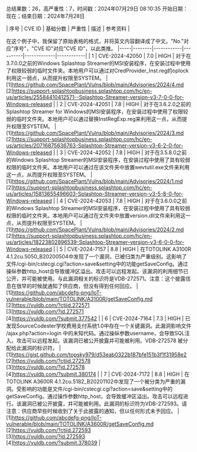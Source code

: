 总结果数：26，高严重性：7，时间戳：2024年07月29日 08:10:35
开始日期：现在；结束日期：2024年7月28日

| 序号 | CVE ID | 基础分数 | 严重性 | 描述 | 参考资料 |

在这个例子中，我保留了原始表格的格式，并将英文内容翻译成了中文。"No."对应"序号"，"CVE ID"对应"CVE ID"，以此类推。
|-----|--------|------------|----------|-------------|------------|
| 1 | CVE-2024-42050 | 7.0  | HIGH | 对于在3.7.0.0之前的Windows Splashtop Streamer的MSI安装程序，在安装过程中使用了权限较弱的临时文件夹。本地用户可以通过对CredProvider_Inst.reg的oplock利用这一弱点，从而提升权限至SYSTEM。 | [1]https://github.com/SpacePlant/Vulns/blob/main/Advisories/2024/4.md<br>[2]https://support-splashtopbusiness.splashtop.com/hc/en-us/articles/25584410412571--Splashtop-Streamer-version-v3-7-0-0-for-Windows-released |
| 2 | CVE-2024-42051 | 7.8  | HIGH | 对于在3.6.2.0之前的Splashtop Streamer for Windows的MSI安装程序，在安装过程中使用了权限较弱的临时文件夹。本地用户可以通过替换InstRegExp.reg来利用这一点，从而提升权限至SYSTEM。 | [1]https://github.com/SpacePlant/Vulns/blob/main/Advisories/2024/3.md<br>[2]https://support-splashtopbusiness.splashtop.com/hc/en-us/articles/20716875636763-Splashtop-Streamer-version-v3-6-2-0-for-Windows-released |
| 3 | CVE-2024-42052 | 7.8  | HIGH | 对于在3.5.8.0之前的Windows Splashtop Streamer的MSI安装程序，在安装过程中使用了具有较弱权限的临时文件夹。本地用户可以通过在该文件夹中放置wevtutil.exe文件来利用这一点，从而提升权限至SYSTEM。 | [1]https://github.com/SpacePlant/Vulns/blob/main/Advisories/2024/1.md<br>[2]https://support-splashtopbusiness.splashtop.com/hc/en-us/articles/15813655496603-Splashtop-Streamer-version-v3-5-8-0-for-Windows-released |
| 4 | CVE-2024-42053 | 7.8  | HIGH | 对于在3.6.0.0之前的Windows Splashtop Streamer的MSI安装程序，在安装过程中使用了具有较弱权限的临时文件夹。本地用户可以通过在文件夹中放置version.dll文件来利用这一点，从而提升权限至SYSTEM。 | [1]https://github.com/SpacePlant/Vulns/blob/main/Advisories/2024/2.md<br>[2]https://support-splashtopbusiness.splashtop.com/hc/en-us/articles/18223802896539-Splashtop-Streamer-version-v3-6-0-0-for-Windows-released |
| 5 | CVE-2024-7157 | 8.8  | HIGH | 在TOTOLINK A3100R 4.1.2cu.5050_B20200504中发现了一个漏洞，已被归类为严重级别。这影响了文件/cgi-bin/cstecgi.cgi?action=save&setting中的功能getSaveConfig。通过操纵参数http_host会导致缓冲区溢出。攻击可以远程发起。该漏洞的利用细节已公开，并可能被使用。与此漏洞相关的标识符是VDB-272571。注意：这个披露信息在很早的时候就通知了供应商，但没有得到任何回应。 | [1]https://github.com/abcdefg-png/IoT-vulnerable/blob/main/TOTOLINK/A3100R/getSaveConfig.md<br>[2]https://vuldb.com/?ctiid.272571<br>[3]https://vuldb.com/?id.272571<br>[4]https://vuldb.com/?submit.377542 |
| 6 | CVE-2024-7164 | 7.3  | HIGH | 已发现SourceCodester学校费用支付系统1.0中存在一个关键漏洞。此漏洞影响文件 /ajax.php?action=login 中的未知代码。通过操纵参数username，会导致SQL注入。攻击可以远程发起。该漏洞已被公开披露并可能被利用。VDB-272578 被分配给此漏洞的标识符。 | [1]https://gist.github.com/topsky979/d53eab0322b187bfe151b3f1f31958e2<br>[2]https://vuldb.com/?ctiid.272578<br>[3]https://vuldb.com/?id.272578<br>[4]https://vuldb.com/?submit.380174 |
| 7 | CVE-2024-7172 | 8.8  | HIGH | 在TOTOLINK A3600R 4.1.2cu.5182_B20201102中发现了一个被分类为严重的漏洞。受影响的功能是文件/cgi-bin/cstecgi.cgi?action=save&setting中的getSaveConfig。通过操作参数http_host，会导致缓冲区溢出。攻击可以远程进行。该漏洞已被公开披露，并可能被利用。此漏洞的标识符为VDB-272593。请注意：供应商早些时候收到了关于此披露的通知，但以任何形式未予回应。 | [1]https://github.com/abcdefg-png/IoT-vulnerable/blob/main/TOTOLINK/A3600R/getSaveConfig.md<br>[2]https://vuldb.com/?ctiid.272593<br>[3]https://vuldb.com/?id.272593<br>[4]https://vuldb.com/?submit.378039 |